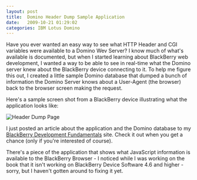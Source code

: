 ```yaml
---
layout: post
title:  Domino Header Dump Sample Application
date:   2009-10-21 01:29:02
categories: IBM Lotus Domino
---
```

Have you ever wanted an easy way to see what HTTP Header and CGI variables were available to a Domino Wev Server? I know much of what's available is documented, but when I started learning about BlackBerry web development, I wanted a way to be able to see in real-time what the Domino server knew about the BlackBerry device connecting to it. To help me figure this out, I created a little sample Domino database that dumped a bunch of information the Domino Server knows about a User-Agent (the browser) back to the browser screen making the request.

Here's a sample screen shot from a BlackBerry device illustrating what the application looks like:

![](images/stories/jmw08_11.jpg "Header Dump Page")

I just posted an article about the application and the Domino database to my [BlackBerry Development Fundamentals](http://bbdevfundamentals.com/code-samples/header-dump-domino.html) site. Check it out when you get a chance (only if you're interested of course).

There's a piece of the application that shows what JavaScript information is available to the BlackBerry Browser - I noticed while I was working on the book that it isn't working on BlackBerry Device Software 4.6 and higher - sorry, but I haven't gotten around to fixing it yet.
